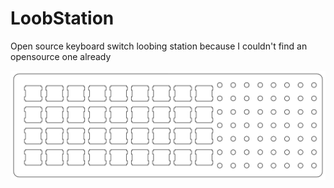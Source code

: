 # LoobStation
Open source keyboard switch loobing station because I couldn't find an opensource one already


<img src="https://raw.githubusercontent.com/R3alCl0ud/LoobStation/master/Loob%20Station%20V3.svg"></img>
